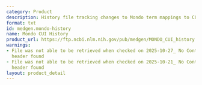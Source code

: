 ```yaml
---
category: Product
description: History file tracking changes to Mondo term mappings to CUIs
format: txt
id: medgen.mondo-history
name: Mondo CUI History
product_url: https://ftp.ncbi.nlm.nih.gov/pub/medgen/MONDO_CUI_history.txt
warnings:
- File was not able to be retrieved when checked on 2025-10-27_ No Content-Length
  header found
- File was not able to be retrieved when checked on 2025-10-21_ No Content-Length
  header found
layout: product_detail
---
```

